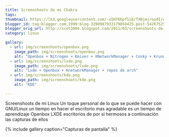 ```yaml
---
title: Screenshoots de mi Chakra
tags:
thumbnail: https://lh3.googleusercontent.com/-o5H766pfSi8/TXBjmjrondI/AAAAAAAAAIQ/wjKl0Oem7Dk/s72-c/snapshot1.png
blogger_id: tag:blogger.com,1999:blog-3290987933179858425.post-5426752598872988161
blogger_orig_url: http://scot3004.blogspot.com/2011/03/screenshoots-de-mi-chakra-bueno-en.html
category: linux

gallery:
  - url: img/screenshoots/openbox.png
    image_path: img/screenshoots/openbox.png
    alt: "Openbox + Nitrogen + Kmixer + KNetworkManager + Conky + Krunner + Tint2"
  - url: img/screenshoots/lxde.png
    image_path: img/screenshoots/lxde.png
    alt: "Lxde + Openbox + KnetworkManager + repos de arch"
  - url: img/screenshoots/kde.png
    image_path: img/screenshoots/kde.png
    alt: "KDE"

---
```


Screenshoots de mi Linux
Un toque personal de lo que se puede hacer con GNU/Linux
un tiempo en hacer el escritorio mas agradable es un tiempo de aprendizaje
Openbox
LXDE
escritorios de por si hermosos a continuación las capturas de ellos

{% include gallery caption="Capturas de pantalla" %}
